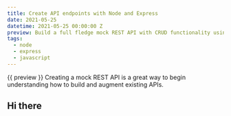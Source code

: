 ```yaml
---
title: Create API endpoints with Node and Express
date: 2021-05-25
datetime: 2021-05-25 00:00:00 Z
preview: Build a full fledge mock REST API with CRUD functionality using Node and Express. Utilizing the npm package json-server to create a mock backend.
tags:
  - node
  - express
  - javascript
---
```


{{ preview }} Creating a mock REST API is a great way to begin understanding how to build and augment existing APIs. 

<h2 class="post-heading">Hi there</h2>



